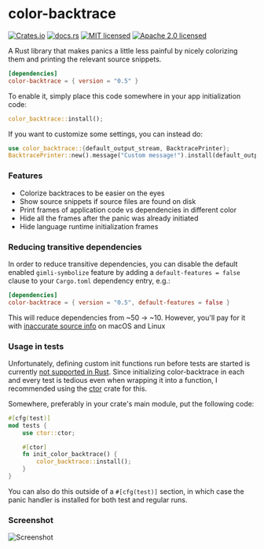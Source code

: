 color-backtrace
===============

[![Crates.io][crates-badge]][crates-url]
[![docs.rs][docs-badge]][docs-url]
[![MIT licensed][mit-badge]][mit-url]
[![Apache 2.0 licensed][apache-badge]][apache-url]

[crates-badge]: https://img.shields.io/crates/v/color-backtrace.svg
[crates-url]: https://crates.io/crates/color-backtrace
[docs-badge]: https://docs.rs/color-backtrace/badge.svg
[docs-url]: https://docs.rs/color-backtrace/
[mit-badge]: https://img.shields.io/badge/license-MIT-blue.svg
[mit-url]: LICENSE-MIT
[apache-badge]: https://img.shields.io/badge/license-Apache%202.0-blue.svg
[apache-url]: LICENSE-APACHE

A Rust library that makes panics a little less painful by nicely colorizing them
and printing the relevant source snippets.

```toml
[dependencies]
color-backtrace = { version = "0.5" }
```

To enable it, simply place this code somewhere in your app initialization code:
```rust
color_backtrace::install();
```

If you want to customize some settings, you can instead do:
```rust
use color_backtrace::{default_output_stream, BacktracePrinter};
BacktracePrinter::new().message("Custom message!").install(default_output_stream());
```

### Features
- Colorize backtraces to be easier on the eyes
- Show source snippets if source files are found on disk
- Print frames of application code vs dependencies in different color
- Hide all the frames after the panic was already initiated
- Hide language runtime initialization frames

### Reducing transitive dependencies

In order to reduce transitive dependencies, you can disable the default
enabled `gimli-symbolize` feature by adding a `default-features = false`
clause to your `Cargo.toml` dependency entry, e.g.:

```toml
[dependencies]
color-backtrace = { version = "0.5", default-features = false }
```

This will reduce dependencies from ~50 → ~10. However, you'll pay for it with
[inaccurate source info](https://github.com/athre0z/color-backtrace/issues/2)
on macOS and Linux

### Usage in tests

Unfortunately, defining custom init functions run before tests are started is
currently [not supported in Rust](https://github.com/rust-lang/rfcs/issues/1664).
Since initializing color-backtrace in each and every test is tedious even when
wrapping it into a function, I recommended using the
[ctor](https://crates.io/crates/ctor) crate for this.

Somewhere, preferably in your crate's main module, put the following code:
```rust
#[cfg(test)]
mod tests {
    use ctor::ctor;

    #[ctor]
    fn init_color_backtrace() {
        color_backtrace::install();
    }
}
```

You can also do this outside of a `#[cfg(test)]` section, in which case the
panic handler is installed for both test and regular runs.

### Screenshot
![Screenshot](https://i.imgur.com/jLznHxp.png)
